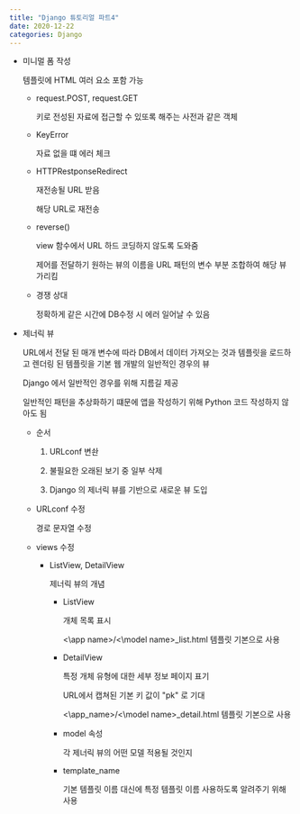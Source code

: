 ```yaml
---
title: "Django 튜토리얼 파트4"
date: 2020-12-22
categories: Django
---
```


- 미니멀 폼 작성

  템플릿에 HTML 여러 요소 포함 가능

  - request.POST, request.GET

    키로 전성된 자료에 접근할 수 있또록 해주는 사전과 같은 객체

  - KeyError

    자료 없을 떄 에러 체크

  - HTTPRestponseRedirect

    재전송될 URL 받음

    해당 URL로 재전송

  - reverse()

    view 함수에서 URL 하드 코딩하지 않도록 도와줌

    제어를 전달하기 원하는 뷰의 이름을 URL 패턴의 변수 부분 조합하여 해당 뷰 가리킴

  - 경쟁 상대

    정확하게 같은 시간에 DB수정 시 에러 일어날 수 있음

- 제너릭 뷰

  URL에서 전달 된 매개 변수에 따라 DB에서 데이터 가져오는 것과 템플릿을 로드하고 렌더링 된 템플릿을 기본 웹 개발의 일반적인 경우의 뷰

  Django 에서 일반적인 경우를 위해 지름길 제공

  일반적인 패턴을 추상화하기 떄문에 앱을 작성하기 위해 Python 코드 작성하지 않아도 됨

  - 순서

    1. URLconf 변솬

    2. 불필요한 오래된 보기 중 일부 삭제

    3. Django 의 제너릭 뷰를 기반으로 새로운 뷰 도입

  - URLconf 수정

    경로 문자열 수정

  - views 수정

    - ListView, DetailView

      제너릭 뷰의 개념

      - ListView

        개체 목록 표시

        <\app name>/<\model name>\_list.html 템플릿 기본으로 사용

      - DetailView

        특정 개체 유형에 대한 세부 정보 페이지 표기

        URL에서 캡쳐된 기본 키 값이 "pk" 로 기대

        <\app_name>/<\model name>\_detail.html 템플릿 기본으로 사용

      - model 속성

        각 제너릭 뷰의 어떤 모델 적용될 것인지

      - template_name

        기본 템플릿 이름 대신에 특정 템플릿 이름 사용하도록 알려주기 위해 사용
